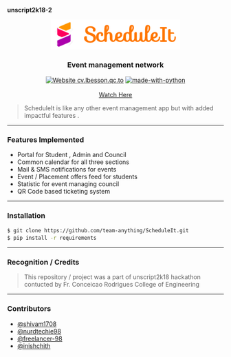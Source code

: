 <b> unscript2k18-2 </b>

<p align="center">
  <a href="" rel="noopener">
 <img width=300px src="./sit.png" alt="Briefly-logo"></a>
</p>

<h3 align="center"> Event management network </h3>

<div align="center">

[![Website cv.lbesson.qc.to](https://img.shields.io/website-up-down-green-red/http/cv.lbesson.qc.to.svg)](https://github.com/inishchith/Briefly-web/tree/master)
[![made-with-python](https://img.shields.io/badge/Made%20with-Python-1f425f.svg)](https://www.python.org/)
<br>
<br>
<a href ="http://g.recordit.co/y29W5weKxj.gif" > Watch Here </a>
</div>

> ScheduleIt is like any other event management app but with added impactful features .

------------------------------------------
### Features Implemented

* Portal for Student , Admin  and Council
* Common calendar for all three sections
* Mail & SMS notifications for events
* Event / Placement offers feed for students
* Statistic for event managing council
* QR Code based ticketing system


------------------------------------------
### Installation

```sh
$ git clone https://github.com/team-anything/ScheduleIt.git
$ pip install -r requirements
```

------------------------------------------
### Recognition / Credits
> This repository / project was a part of unscript2k18 hackathon contucted by Fr. Conceicao Rodrigues College of Engineering

------------------------------------------
### Contributors

- [@shivam1708](https://github.com/nurdtechie98)
- [@nurdtechie98](https://github.com/shivam1708)
- [@freelancer-98](https://github.com/Freelancer-98)
- [@inishchith](https://github.com/inishchith)
